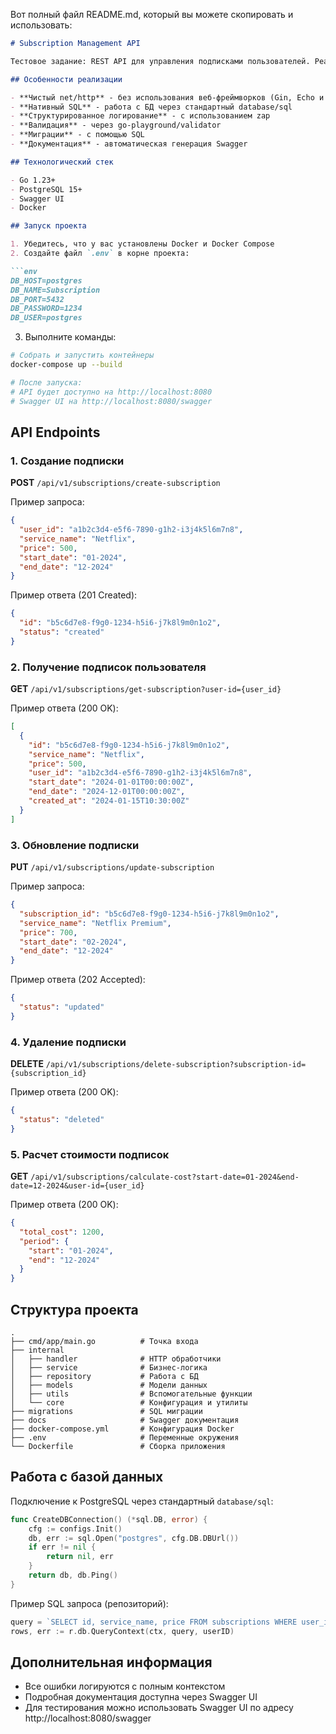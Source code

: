Вот полный файл README.md, который вы можете скопировать и использовать:

```markdown
# Subscription Management API

Тестовое задание: REST API для управления подписками пользователей. Реализовано на чистом Go без использования фреймворков.

## Особенности реализации

- **Чистый net/http** - без использования веб-фреймворков (Gin, Echo и т.д.)
- **Нативный SQL** - работа с БД через стандартный database/sql
- **Структурированное логирование** - с использованием zap
- **Валидация** - через go-playground/validator
- **Миграции** - с помощью SQL
- **Документация** - автоматическая генерация Swagger

## Технологический стек

- Go 1.23+
- PostgreSQL 15+
- Swagger UI
- Docker

## Запуск проекта

1. Убедитесь, что у вас установлены Docker и Docker Compose
2. Создайте файл `.env` в корне проекта:

```env
DB_HOST=postgres
DB_NAME=Subscription
DB_PORT=5432
DB_PASSWORD=1234
DB_USER=postgres
```

3. Выполните команды:

```bash
# Собрать и запустить контейнеры
docker-compose up --build

# После запуска:
# API будет доступно на http://localhost:8080
# Swagger UI на http://localhost:8080/swagger
```

## API Endpoints

### 1. Создание подписки
**POST** `/api/v1/subscriptions/create-subscription`

Пример запроса:
```json
{
  "user_id": "a1b2c3d4-e5f6-7890-g1h2-i3j4k5l6m7n8",
  "service_name": "Netflix",
  "price": 500,
  "start_date": "01-2024",
  "end_date": "12-2024"
}
```

Пример ответа (201 Created):
```json
{
  "id": "b5c6d7e8-f9g0-1234-h5i6-j7k8l9m0n1o2",
  "status": "created"
}
```

### 2. Получение подписок пользователя
**GET** `/api/v1/subscriptions/get-subscription?user-id={user_id}`

Пример ответа (200 OK):
```json
[
  {
    "id": "b5c6d7e8-f9g0-1234-h5i6-j7k8l9m0n1o2",
    "service_name": "Netflix",
    "price": 500,
    "user_id": "a1b2c3d4-e5f6-7890-g1h2-i3j4k5l6m7n8",
    "start_date": "2024-01-01T00:00:00Z",
    "end_date": "2024-12-01T00:00:00Z",
    "created_at": "2024-01-15T10:30:00Z"
  }
]
```

### 3. Обновление подписки
**PUT** `/api/v1/subscriptions/update-subscription`

Пример запроса:
```json
{
  "subscription_id": "b5c6d7e8-f9g0-1234-h5i6-j7k8l9m0n1o2",
  "service_name": "Netflix Premium",
  "price": 700,
  "start_date": "02-2024",
  "end_date": "12-2024"
}
```

Пример ответа (202 Accepted):
```json
{
  "status": "updated"
}
```

### 4. Удаление подписки
**DELETE** `/api/v1/subscriptions/delete-subscription?subscription-id={subscription_id}`

Пример ответа (200 OK):
```json
{
  "status": "deleted"
}
```

### 5. Расчет стоимости подписок
**GET** `/api/v1/subscriptions/calculate-cost?start-date=01-2024&end-date=12-2024&user-id={user_id}`

Пример ответа (200 OK):
```json
{
  "total_cost": 1200,
  "period": {
    "start": "01-2024",
    "end": "12-2024"
  }
}
```

## Структура проекта

```
.
├── cmd/app/main.go          # Точка входа
├── internal
│   ├── handler              # HTTP обработчики
│   ├── service              # Бизнес-логика
│   ├── repository           # Работа с БД
│   ├── models               # Модели данных
│   ├── utils                # Вспомогательные функции
│   └── core                 # Конфигурация и утилиты
├── migrations               # SQL миграции
├── docs                     # Swagger документация
├── docker-compose.yml       # Конфигурация Docker
├── .env                     # Переменные окружения
└── Dockerfile               # Сборка приложения
```

## Работа с базой данных

Подключение к PostgreSQL через стандартный `database/sql`:

```go
func CreateDBConnection() (*sql.DB, error) {
    cfg := configs.Init()
    db, err := sql.Open("postgres", cfg.DB.DBUrl())
    if err != nil {
        return nil, err
    }
    return db, db.Ping()
}
```

Пример SQL запроса (репозиторий):
```go
query = `SELECT id, service_name, price FROM subscriptions WHERE user_id = $1`
rows, err := r.db.QueryContext(ctx, query, userID)
```

## Дополнительная информация

- Все ошибки логируются с полным контекстом
- Подробная документация доступна через Swagger UI
- Для тестирования можно использовать Swagger UI по адресу http://localhost:8080/swagger

